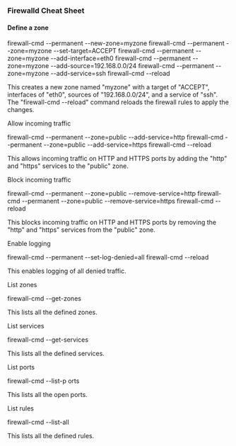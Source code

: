 ### Firewalld Cheat Sheet
#### Define a zone

  firewall-cmd --permanent --new-zone=myzone
  firewall-cmd --permanent --zone=myzone --set-target=ACCEPT
  firewall-cmd --permanent --zone=myzone --add-interface=eth0
  firewall-cmd --permanent --zone=myzone --add-source=192.168.0.0/24
  firewall-cmd --permanent --zone=myzone --add-service=ssh
  firewall-cmd --reload

This creates a new zone named "myzone" with a target of "ACCEPT", interfaces of "eth0", sources of "192.168.0.0/24", and a service of "ssh". The "firewall-cmd --reload" command reloads the firewall rules to apply the changes.

Allow incoming traffic

  firewall-cmd --permanent --zone=public --add-service=http
  firewall-cmd --permanent --zone=public --add-service=https
  firewall-cmd --reload

This allows incoming traffic on HTTP and HTTPS ports by adding the "http" and "https" services to the "public" zone.

Block incoming traffic

  firewall-cmd --permanent --zone=public --remove-service=http
  firewall-cmd --permanent --zone=public --remove-service=https
  firewall-cmd --reload
  
This blocks incoming traffic on HTTP and HTTPS ports by removing the "http" and "https" services from the "public" zone.

Enable logging

  firewall-cmd --permanent --set-log-denied=all
  firewall-cmd --reload

This enables logging of all denied traffic.

List zones

  firewall-cmd --get-zones
  
This lists all the defined zones.

List services

  firewall-cmd --get-services
  
This lists all the defined services.

List ports

firewall-cmd --list-p orts

This lists all the open ports.

List rules

  firewall-cmd --list-all

This lists all the defined rules.




